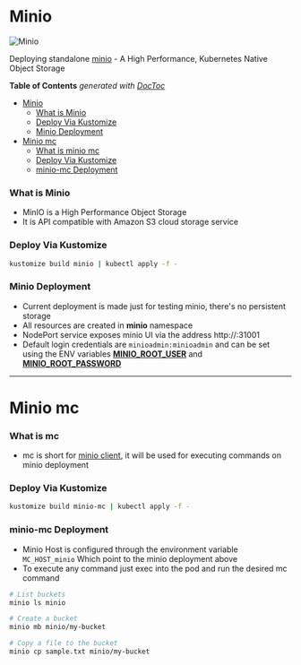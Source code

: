 # Minio 
![Minio](https://img.shields.io/badge/-Minio-D24939?style=for-the-badge&logo=amazon%20s3&logoColor=white)

Deploying standalone [minio](https://github.com/minio/minio) - A High Performance, Kubernetes Native Object Storage 

<!-- START doctoc generated TOC please keep comment here to allow auto update -->
<!-- DON'T EDIT THIS SECTION, INSTEAD RE-RUN doctoc TO UPDATE -->
**Table of Contents**  *generated with [DocToc](https://github.com/thlorenz/doctoc)*

- [Minio](#minio)
    - [What is Minio](#what-is-minio)
    - [Deploy Via Kustomize](#deploy-via-kustomize)
    - [Minio Deployment](#minio-deployment)
- [Minio mc](#minio-mc)
    - [What is minio mc](#what-is-minio-mc)
    - [Deploy Via Kustomize](#deploy-via-kustomize-1)
    - [minio-mc Deployment](#minio-mc-deployment)

<!-- END doctoc generated TOC please keep comment here to allow auto update -->

### What is Minio
- MinIO is a High Performance Object Storage
- It is API compatible with Amazon S3 cloud storage service

### Deploy Via Kustomize

```bash
kustomize build minio | kubectl apply -f -
```

### Minio Deployment 
- Current deployment is made just for testing minio, there's no persistent storage
- All resources are created in **minio** namespace
- NodePort service exposes minio UI via the address http://<host>:31001
- Default login credentials are `minioadmin:minioadmin` and can be set using the ENV variables **[MINIO_ROOT_USER](https://docs.min.io/minio/baremetal/reference/minio-server/minio-server.html#envvar.MINIO_ROOT_USER)** and **[MINIO_ROOT_PASSWORD](https://docs.min.io/minio/baremetal/reference/minio-server/minio-server.html#envvar.MINIO_ROOT_PASSWORD)**

---

# Minio mc 

### What is mc
- mc is short for [minio client](https://github.com/minio/mc), it will be used for executing commands on minio deployment

### Deploy Via Kustomize

```bash
kustomize build minio-mc | kubectl apply -f -
```

### minio-mc Deployment 
- Minio Host is configured through the environment variable `MC_HOST_minio` Which point to the minio deployment above
- To execute any command just exec into the pod and run the desired mc command 

```bash
# List buckets 
minio ls minio

# Create a bucket 
minio mb minio/my-bucket

# Copy a file to the bucket 
minio cp sample.txt minio/my-bucket
```